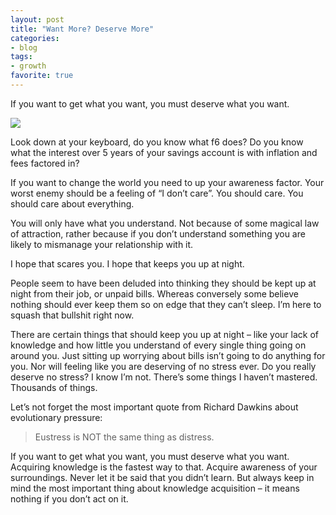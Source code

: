 ```yaml
---
layout: post
title: "Want More? Deserve More"
categories:
- blog
tags:
- growth
favorite: true
---
```


If you want to get what you want, you must deserve what you want.

![](https://web.archive.org/web/20160315170419im_/http://dain.io/wp-content/uploads/2015/09/unnamed-f362f98456-1100x692.jpg)

Look down at your keyboard, do you know what f6 does? Do you know what the interest over 5 years of your savings account is with inflation and fees factored in?

If you want to change the world you need to up your awareness factor. Your worst enemy should be a feeling of “I don’t care”. You should care. You should care about everything.

You will only have what you understand. Not because of some magical law of attraction, rather because if you don’t understand something you are likely to mismanage your relationship with it.

I hope that scares you. I hope that keeps you up at night.

People seem to have been deluded into thinking they should be kept up at night from their job, or unpaid bills. Whereas conversely some believe nothing should ever keep them so on edge that they can’t sleep. I’m here to squash that bullshit right now.

There are certain things that should keep you up at night – like your lack of knowledge and how little you understand of every single thing going on around you. Just sitting up worrying about bills isn’t going to do anything for you. Nor will feeling like you are deserving of no stress ever. Do you really deserve no stress? I know I’m not. There’s some things I haven’t mastered. Thousands of things.

Let’s not forget the most important quote from Richard Dawkins about evolutionary pressure:

> Eustress is NOT the same thing as distress.

If you want to get what you want, you must deserve what you want. Acquiring knowledge is the fastest way to that. Acquire awareness of your surroundings. Never let it be said that you didn’t learn.
But always keep in mind the most important thing about knowledge acquisition – it means nothing if you don’t act on it.